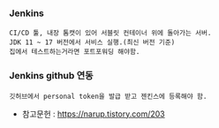 ### Jenkins
    CI/CD 툴, 내장 톰캣이 있어 서블릿 컨테이너 위에 돌아가는 서버.
    JDK 11 ~ 17 버전에서 서비스 실행.(최신 버전 기준)
    집에서 테스트하는거라면 포트포워딩 해야함.

### Jenkins github 연동
    깃허브에서 personal token을 발급 받고 젠킨스에 등록해야 함.

- 참고문헌 : https://narup.tistory.com/203